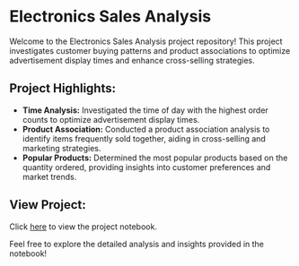 # Electronics Sales Analysis

Welcome to the Electronics Sales Analysis project repository! This project investigates customer buying patterns and product associations to optimize advertisement display times and enhance cross-selling strategies. 

## Project Highlights:

- **Time Analysis:** Investigated the time of day with the highest order counts to optimize advertisement display times.
- **Product Association:** Conducted a product association analysis to identify items frequently sold together, aiding in cross-selling and marketing strategies.
- **Popular Products:** Determined the most popular products based on the quantity ordered, providing insights into customer preferences and market trends.

## View Project:
Click [here](https://github.com/Shamoonansari/Electronics-Sales-Analysis/blob/main/Electronics%20Sales%20Analysis.ipynb) to view the project notebook.

Feel free to explore the detailed analysis and insights provided in the notebook!

